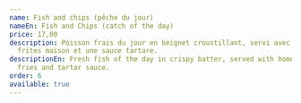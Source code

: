 ```yaml
---
name: Fish and chips (pêche du jour)
nameEn: Fish and Chips (catch of the day)
price: 17,00
description: Poisson frais du jour en beignet croustillant, servi avec des
  frites maison et une sauce tartare.
descriptionEn: Fresh fish of the day in crispy batter, served with homemade
  fries and tartar sauce.
order: 6
available: true
---
```

